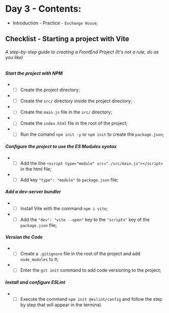 # Day 3 - Contents: 

* Introduction - Practice - `Exchange House`; 

## Checklist - Starting a project with Vite

###### *A step-by-step guide to creating a FrontEnd Project (It's not a rule, do as you like)*

#### *Start the project with NPM*
* - [ ] Create the project directory; 
* - [ ] Create the `src/` directory inside the project directory; 
* - [ ] Create the `main.js` file in the `src/` directory; 
* - [ ] Create the `index.html` file in the root of the project; 
* - [ ] Run the comand `npm init -y` or `npm init` to create the `package.json`; 

#### *Configure the project to use the ES Modules syntax*
* - [ ] Add the line `<script type="module" src="./src/main.js"></script>` in the html file; 
* - [ ] Add key `"type": "module"` to `package.json` file; 

#### *Add a dev-server bundler*
* - [ ] Install Vite with the command `npm i vite`; 
* - [ ] Add the `"dev": "vite --open"` key to the `"scripts"` key of the `package.json` file; 

#### *Version the Code*
* - [ ] Create a `.gitignore` file in the root of the project and add `node_modules` to it; 
* - [ ] Enter the `git init` command to add code versioning to the project; 

#### *Install and configure ESLint*
* - [ ] Execute the command `npm init @eslint/config` and follow the step by step that will appear in the terminal. 

